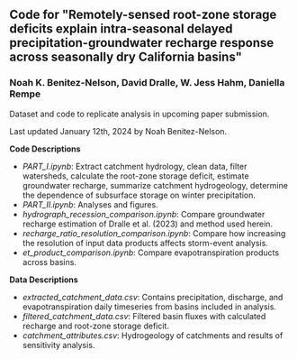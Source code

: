 ## Code for "Remotely-sensed root-zone storage deficits explain intra-seasonal delayed precipitation-groundwater recharge response across seasonally dry California basins"

### Noah K. Benitez-Nelson, David Dralle, W. Jess Hahm, Daniella Rempe

Dataset and code to replicate analysis in upcoming paper submission.

Last updated January 12th, 2024 by Noah Benitez-Nelson.

**Code Descriptions**
- *PART_I.ipynb*:  Extract catchment hydrology, clean data, filter watersheds, calculate the root-zone storage deficit, estimate groundwater recharge, summarize catchment hydrogeology, determine the dependence of subsurface storage on winter precipitation. 
- *PART_II.ipynb*:  Analyses and figures.
- *hydrograph_recession_comparison.ipynb*:  Compare groundwater recharge estimation of Dralle et al. (2023) and method used herein.
- *recharge_ratio_resolution_comparison.ipynb*:  Compare how increasing the resolution of input data products affects storm-event analysis. 
- *et_product_comparison.ipynb*:  Compare evapotranspiration products across basins.

**Data Descriptions**
- *extracted_catchment_data.csv*:  Contains precipitation, discharge, and evapotranspiration daily timeseries from basins included in analysis.
- *filtered_catchment_data.csv*:  Filtered basin fluxes with calculated recharge and root-zone storage deficit.
- *catchment_attributes.csv*:  Hydrogeology of catchments and results of sensitivity analysis.
